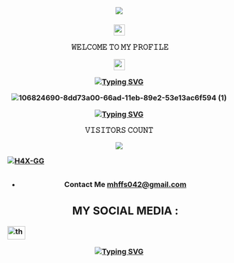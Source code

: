 <p align="center"><img src="https://img.shields.io/badge/FROM%20 BANGLADESHI-IM ONLY 15-green?colorA=%23ff0000&colorB=%23017e40&style=flat-square">

<h3 align="center">

<img src="https://emoji.discord.st/emojis/768b108d-274f-4f44-a634-8477b16efce7.gif" width="25">

&nbsp; 𝚆𝙴𝙻𝙲𝙾𝙼𝙴 𝚃𝙾 𝙼𝚈 𝙿𝚁𝙾𝙵𝙸𝙻𝙴&nbsp;

<img src="https://emoji.discord.st/emojis/768b108d-274f-4f44-a634-8477b16efce7.gif" width="25">

[![Typing SVG](https://readme-typing-svg.herokuapp.com?font=Neuton&size=25&color=30FF40&background=000000&center=true&vCenter=true&width=360&height=60&lines=Hello+World%2C+I'm+MEHEDI+Here+😺;WELCOME+TO+H4X-GG+🥀;Please+Follow+My+GitHub+😍;Thanks+My+All+Friend+💚;Love+From+Bangladesh🇧🇩)](https://git.io/typing-svg)

![106824690-8dd73a00-66ad-11eb-89e2-53e13ac6f594 (1)](https://user-images.githubusercontent.com/79738922/150628863-e161ecb3-06fe-4656-be20-9122ed533309.gif)

[![Typing SVG](https://readme-typing-svg.herokuapp.com?color=%23F70B10&size=27&lines=😍+Assalamu+Alaikum+💜;+💚+It's+A+Brand+H4X-GG+,,👿;Thank+You+Everyone+Love+you+All)](https://git.io/typing-svg)

𝚅𝙸𝚂𝙸𝚃𝙾𝚁𝚂 𝙲𝙾𝚄𝙽𝚃

<img src="https://profile-counter.glitch.me/RIDOY-404-CYBER/count.svg" />

</p>

<p align="left"> <a href="https://github.com/ryo-ma/github-profile-trophy"><img src="https://github-profile-trophy.vercel.app/?username=H4X-GG" alt="H4X-GG" /></a> </p>

<p align="left"> <a href="https://twitter.com/" target="blank"><img src="https://img.shields.io/twitter/follow/?logo=twitter&style=for-the-badge" alt="" /></a> </p>

- Contact Me **mhffs042@gmail.com**

   ##  MY SOCIAL MEDIA : <br>
<p align="left">
<a href="https://www.facebook.com/theorygg1" target="blank"><img align="center" src="https://raw.githubusercontent.com/rahuldkjain/github-profile-readme-generator/master/src/images/icons/Social/facebook.svg" alt="theorygg1" height="30" width="40" /></a>
</p>




[![Typing SVG](https://readme-typing-svg.herokuapp.com?color=%23F70B10&size=27&lines=THANKS+FOR+VISITING+MY+PROFILE)](https://git.io/typing-svg)

